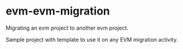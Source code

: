 # evm-evm-migration
Migrating an evm project to another evm project. 

Sample project with template to use it on any EVM migration activity. 
